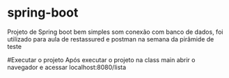 # spring-boot
Projeto de Spring boot bem simples som conexão com banco de dados, foi utilizado para aula de restassured e postman na semana da pirâmide de teste

#Executar o projeto
Após executar o projeto na class main abrir o navegador e acessar localhost:8080/lista
